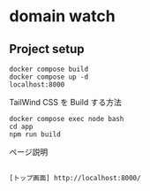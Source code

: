 # domain watch

## Project setup

```
docker compose build
docker compose up -d
localhost:8000
```

TailWind CSS を Build する方法

```
docker compose exec node bash
cd app
npm run build
```

ページ説明

```

[トップ画面] http://localhost:8000/

```